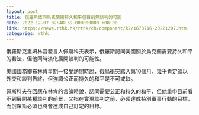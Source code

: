 ```yaml
---
layout: post
title: 俄羅斯認同烏克蘭需持久和平但目前無談判的可能
date: 2022-12-07 02:48:59.000000000 +08:00
link: https://news.rthk.hk/rthk/ch/component/k2/1678716-20221207.htm
categories: rthk
---
```


俄羅斯克里姆林宮發言人佩斯科夫表示，俄羅斯認同美國關於烏克蘭需要持久和平的看法，但他同時淡化展開談判的可能性。

美國國務卿布林肯星期一接受訪問時說，俄烏衝突踏入第10個月，幾乎肯定須以外交和談判告終，但強調公正而持久的和平是不可或缺。

佩斯科夫在回應布林肯的言論時說，認同需要公正和持久的和平，但他重申目前看不到展開某種談判的前景，又指在實現談判之前，必須達成特別軍事行動的目標，而俄羅斯必須也將會達成自己訂定的目標。
